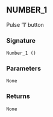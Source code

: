 ## NUMBER\_1

Pulse ‘1’ button


### Signature

`Number_1 ()`


### Parameters

`None`


### Returns

`None`
